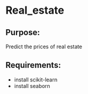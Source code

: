 # Real_estate

## Purpose:
Predict the prices of real estate

## Requirements:
- install scikit-learn
- install seaborn
